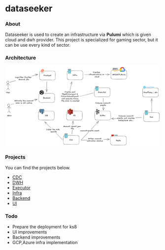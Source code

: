 # dataseeker

### About


Dataseeker is used to create an infrastructure via **Pulumi** which is given cloud and dwh provider.
This project is specialized for gaming sector, but it can be use every kind of sector.


### Architecture

![dataseeker.png](assets/dataseeker.png)


### Projects

You can find the projects below.

- [CDC](https://github.com/buzmar/pulumi-cdc)
- [DWH](https://github.com/buzmar/pulumi-dwh)
- [Executor](https://github.com/buzmar/pulumi-executor)
- [Infra](https://github.com/buzmar/pulumi-infra)
- [Backend](https://github.com/buzmar/pulumi-backend)
- [UI](https://github.com/buzmar/pulumi-ui)



### Todo

- Prepare the deployment for ks8
- UI improvements
- Backend improvements
- GCP,Azure infra implementation